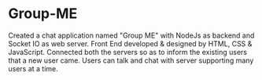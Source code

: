 # Group-ME
Created a chat application named "Group ME" with NodeJs as backend and Socket IO as web server.  Front End developed &amp; designed by HTML, CSS &amp; JavaScript. Connected both the servers so as to inform the existing users that a new user came. Users can talk and chat with server supporting many users at a time.

